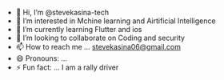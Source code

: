 - 👋 Hi, I’m @stevekasina-tech
- 👀 I’m interested in Mchine learning and Airtificial Intelligence
- 🌱 I’m currently learning Flutter and ios
- 💞️ I’m looking to collaborate on Coding and security
- 📫 How to reach me ... stevekasina06@gmail.com
- 😄 Pronouns: ...
- ⚡ Fun fact: ... I am a rally driver

<!---
stevekasina-tech/stevekasina-tech is a ✨ special ✨ repository because its `README.md` (this file) appears on your GitHub profile.
You can click the Preview link to take a look at your changes.
--->
